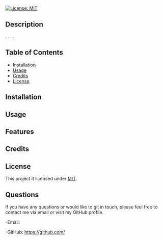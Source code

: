 # 
  [![License: MIT](https://img.shields.io/badge/License-MIT-yellow.svg)](https://opensource.org/licenses/MIT)

  ## Description
 . . 
 . .

  ## Table of Contents 

- [Installation](#installation)
- [Usage](#usage)
- [Credits](#credits)
- [License](#license)

 ## Installation 
 

## Usage
 

## Features


## Credits


## License
  This project it licensed under [MIT](https://opensource.org/licenses/MIT).
  

## Questions
If you have any questions or would like to git in touch, please feel free to contact
me via email or visit my GitHub profile.

-Email: 

-GitHub: https://github.com/
